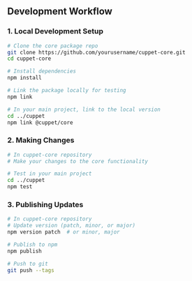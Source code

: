## Development Workflow

### 1. Local Development Setup

```bash
# Clone the core package repo
git clone https://github.com/yourusername/cuppet-core.git
cd cuppet-core

# Install dependencies
npm install

# Link the package locally for testing
npm link

# In your main project, link to the local version
cd ../cuppet
npm link @cuppet/core
```

### 2. Making Changes

```bash
# In cuppet-core repository
# Make your changes to the core functionality

# Test in your main project
cd ../cuppet
npm test
```

### 3. Publishing Updates

```bash
# In cuppet-core repository
# Update version (patch, minor, or major)
npm version patch  # or minor, major

# Publish to npm
npm publish

# Push to git
git push --tags
```
